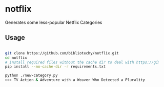 # notflix
Generates some less-popular Netflix Categories


## Usage

```bash

git clone https://github.com/bibliotechy/notflix.git
cd notflix
# install required files without the cache dir to deal with https://github.com/aparrish/pycorpora/issues/8
pip install --no-cache-dir -r requirements.txt

python ./new-category.py
>>> TV Action & Adventure with a Weaver Who Detected a Plurality
```

